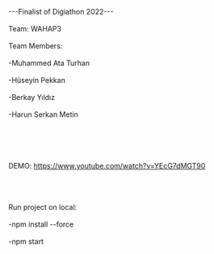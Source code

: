 ---Finalist of Digiathon 2022---
 <br></br>
Team: WAHAP3
 <br></br>
Team Members:  <br></br>
-Muhammed Ata Turhan <br></br>
-Hüseyin Pekkan  <br></br>
-Berkay Yıldız <br></br>
-Harun Serkan Metin <br></br>
 <br></br>
  <br></br>
DEMO: https://www.youtube.com/watch?v=YEcG7dMGT90  <br></br>  <br></br>


Run project on local:  <br></br>
-npm install --force  <br></br>
-npm start  <br></br>

